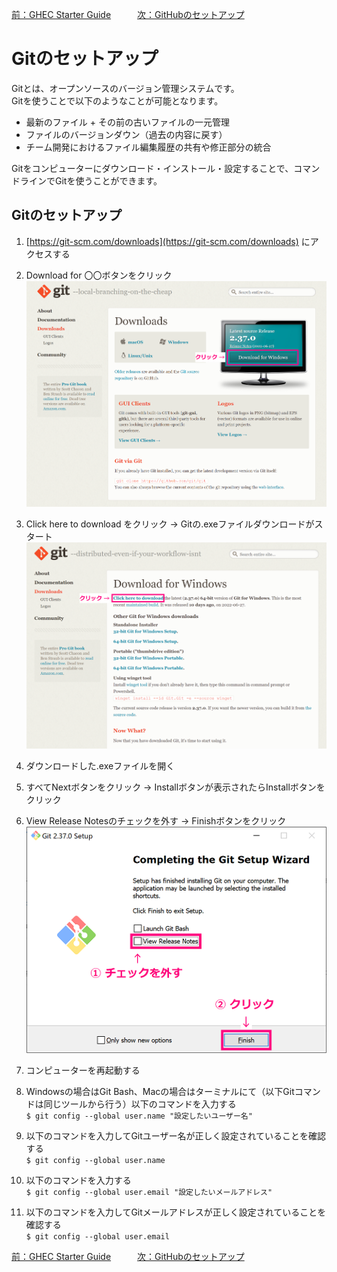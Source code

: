 [前：GHEC Starter Guide](/GHEC_STARTER_GUIDE.md)　　　[次：GitHubのセットアップ](/GITHUB_SETUP.md)

# Gitのセットアップ

Gitとは、オープンソースのバージョン管理システムです。  
Gitを使うことで以下のようなことが可能となります。

- 最新のファイル + その前の古いファイルの一元管理
- ファイルのバージョンダウン（過去の内容に戻す）
- チーム開発におけるファイル編集履歴の共有や修正部分の統合

Gitをコンピューターにダウンロード・インストール・設定することで、コマンドラインでGitを使うことができます。

## Gitのセットアップ
1. [https://git-scm.com/downloads](https://git-scm.com/downloads) にアクセスする  

1. Download for 〇〇ボタンをクリック  
    ![Gitダウンロードボタンの場所](/image/git_download_page_220707.png)

1. Click here to download をクリック → Gitの.exeファイルダウンロードがスタート  
    ![Click here to downloadリンクの場所](/image/git_download_link_220207.png)

1. ダウンロードした.exeファイルを開く  

1. すべてNextボタンをクリック → Installボタンが表示されたらInstallボタンをクリック

1. View Release Notesのチェックを外す → Finishボタンをクリック  
    ![Gitインストール完了ウィザード](/image/complete_git_install_220207.png)

1. コンピューターを再起動する  

1. Windowsの場合はGit Bash、Macの場合はターミナルにて（以下Gitコマンドは同じツールから行う）以下のコマンドを入力する  
`$ git config --global user.name "設定したいユーザー名"`

1. 以下のコマンドを入力してGitユーザー名が正しく設定されていることを確認する  
`$ git config --global user.name`

1. 以下のコマンドを入力する  
`$ git config --global user.email "設定したいメールアドレス"`

1. 以下のコマンドを入力してGitメールアドレスが正しく設定されていることを確認する  
`$ git config --global user.email`

[前：GHEC Starter Guide](/GHEC_STARTER_GUIDE.md)　　　[次：GitHubのセットアップ](/GITHUB_SETUP.md)